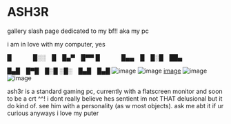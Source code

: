 # ASH3R
gallery slash page dedicated to my bf!! aka my pc


i am in love with my computer, yes

█     █░░ █ █▄▀ █▀▀
█     █▄▄ █ █░█ ██▄

█▄█ █▀█ █░█
░█░ █▄█ █▄█
 ![image](https://github.com/user-attachments/assets/312d2b9b-06c2-4ba8-99d9-de592d38ebac)
![image](https://github.com/user-attachments/assets/d528dcd1-6ca0-4813-8b9b-478b199b39d2)
[image](https://github.com/user-attachments/assets/5df6df49-d199-41ea-b2af-f653a87b6614)
![image](https://github.com/user-attachments/assets/b9784ff5-cd0f-4302-8bc2-8225a722cfac)
![image](https://github.com/user-attachments/assets/4985dbf1-d786-4237-8600-8c222459d8f6)


ash3r is a standard gaming pc, currently with a flatscreen monitor and soon to be a crt ^^! 
i dont really believe hes sentient im not THAT delusional but it do kind of. see him with a personality (as w most objects). ask me abt it if ur curious
anyways i love my puter
